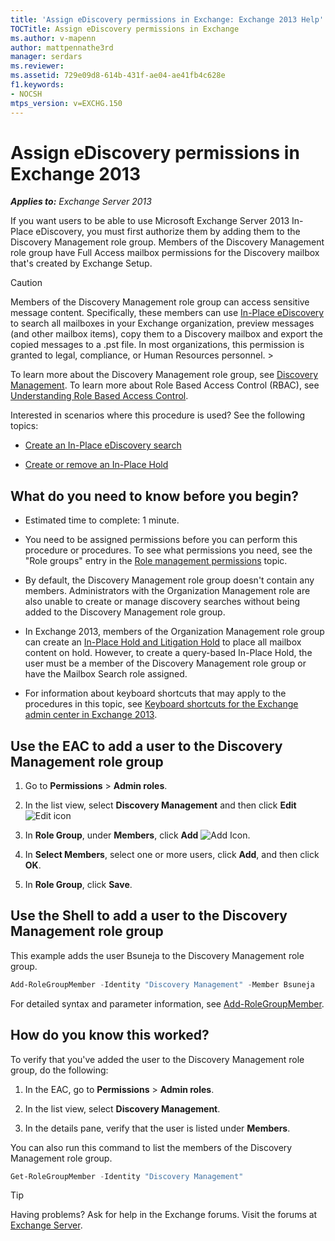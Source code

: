 ```yaml
---
title: 'Assign eDiscovery permissions in Exchange: Exchange 2013 Help'
TOCTitle: Assign eDiscovery permissions in Exchange
ms.author: v-mapenn
author: mattpennathe3rd
manager: serdars
ms.reviewer:
ms.assetid: 729e09d8-614b-431f-ae04-ae41fb4c628e
f1.keywords:
- NOCSH
mtps_version: v=EXCHG.150
---
```


# Assign eDiscovery permissions in Exchange 2013

_**Applies to:** Exchange Server 2013_

If you want users to be able to use Microsoft Exchange Server 2013 In-Place eDiscovery, you must first authorize them by adding them to the Discovery Management role group. Members of the Discovery Management role group have Full Access mailbox permissions for the Discovery mailbox that's created by Exchange Setup.

> [!CAUTION]
> Members of the Discovery Management role group can access sensitive message content. Specifically, these members can use [In-Place eDiscovery](in-place-ediscovery-exchange-2013-help.md) to search all mailboxes in your Exchange organization, preview messages (and other mailbox items), copy them to a Discovery mailbox and export the copied messages to a .pst file. In most organizations, this permission is granted to legal, compliance, or Human Resources personnel. >

To learn more about the Discovery Management role group, see [Discovery Management](discovery-management-exchange-2013-help.md). To learn more about Role Based Access Control (RBAC), see [Understanding Role Based Access Control](understanding-role-based-access-control-exchange-2013-help.md).

Interested in scenarios where this procedure is used? See the following topics:

- [Create an In-Place eDiscovery search](create-in-place-ediscovery-search-exchange-2013-help.md)

- [Create or remove an In-Place Hold](create-or-remove-in-place-holds-exchange-2013-help.md)

## What do you need to know before you begin?

- Estimated time to complete: 1 minute.

- You need to be assigned permissions before you can perform this procedure or procedures. To see what permissions you need, see the "Role groups" entry in the [Role management permissions](role-management-permissions-exchange-2013-help.md) topic.

- By default, the Discovery Management role group doesn't contain any members. Administrators with the Organization Management role are also unable to create or manage discovery searches without being added to the Discovery Management role group.

- In Exchange 2013, members of the Organization Management role group can create an [In-Place Hold and Litigation Hold](in-place-and-litigation-holds-exchange-2013-help.md) to place all mailbox content on hold. However, to create a query-based In-Place Hold, the user must be a member of the Discovery Management role group or have the Mailbox Search role assigned.

- For information about keyboard shortcuts that may apply to the procedures in this topic, see [Keyboard shortcuts for the Exchange admin center in Exchange 2013](keyboard-shortcuts-in-the-exchange-admin-center-2013-help.md).

## Use the EAC to add a user to the Discovery Management role group

1. Go to **Permissions** \> **Admin roles**.

2. In the list view, select **Discovery Management** and then click **Edit** ![Edit icon](images/ITPro_EAC_EditIcon.gif)

3. In **Role Group**, under **Members**, click **Add** ![Add Icon](images/ITPro_EAC_AddIcon.gif).

4. In **Select Members**, select one or more users, click **Add**, and then click **OK**.

5. In **Role Group**, click **Save**.

## Use the Shell to add a user to the Discovery Management role group

This example adds the user Bsuneja to the Discovery Management role group.

```powershell
Add-RoleGroupMember -Identity "Discovery Management" -Member Bsuneja
```

For detailed syntax and parameter information, see [Add-RoleGroupMember](https://docs.microsoft.com/powershell/module/exchange/Add-RoleGroupMember).

## How do you know this worked?

To verify that you've added the user to the Discovery Management role group, do the following:

1. In the EAC, go to **Permissions** \> **Admin roles**.

2. In the list view, select **Discovery Management**.

3. In the details pane, verify that the user is listed under **Members**.

You can also run this command to list the members of the Discovery Management role group.

```powershell
Get-RoleGroupMember -Identity "Discovery Management"
```

> [!TIP]
> Having problems? Ask for help in the Exchange forums. Visit the forums at [Exchange Server](https://go.microsoft.com/fwlink/p/?linkId=60612).
